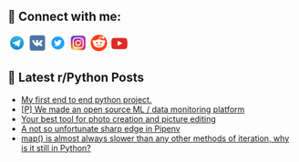 ## 🔎 Connect with me:
[<img src="https://github.com/bullbesh/bullbesh/blob/main/images/Telegram.png" width="32" height="32" />](https://t.me/bullbesh)
[<img src="https://github.com/bullbesh/bullbesh/blob/main/images/VK.png" width="32" height="32" />](https://vk.com/bullbesh)
[<img src="https://github.com/bullbesh/bullbesh/blob/main/images/Twitter.png" width="32" height="32" />](https://twitter.com/bullbesh1)
[<img src="https://github.com/bullbesh/bullbesh/blob/main/images/Instagram.png" width="32" height="32" />](https://www.instagram.com/bullbesh)
[<img src="https://github.com/bullbesh/bullbesh/blob/main/images/Reddit.png" width="32" height="32" />](https://www.reddit.com/user/bullbesh)
[<img src="https://github.com/bullbesh/bullbesh/blob/main/images/YouTube.png" width="32" height="32" />](https://www.youtube.com/channel/UCtfjRs6uzgq5mfm8S06WTcg)

## 📕 Latest r/Python Posts
<!-- BLOG-POST-LIST:START -->
- [My first end to end python project.](https://www.reddit.com/r/Python/comments/10v36mr/my_first_end_to_end_python_project/)
- [[P] We made an open source ML / data monitoring platform](https://www.reddit.com/r/Python/comments/10v32p8/p_we_made_an_open_source_ml_data_monitoring/)
- [Your best tool for photo creation and picture editing](https://www.reddit.com/r/Python/comments/10v2lga/your_best_tool_for_photo_creation_and_picture/)
- [A not so unfortunate sharp edge in Pipenv](https://www.reddit.com/r/Python/comments/10uyh1w/a_not_so_unfortunate_sharp_edge_in_pipenv/)
- [map&lpar;&rpar; is almost always slower than any other methods of iteration, why is it still in Python?](https://www.reddit.com/r/Python/comments/10us7au/map_is_almost_always_slower_than_any_other/)
<!-- BLOG-POST-LIST:END -->
